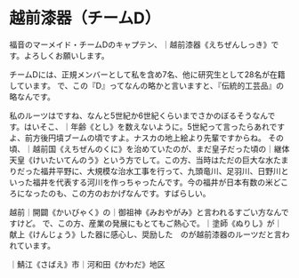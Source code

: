 # 越前漆器（チームD）

福音のマーメイド・チームDのキャプテン、｜越前漆器《えちぜんしっき》です。よろしくお願いします。

チームDには、正規メンバーとして私を含め7名、他に研究生として28名が在籍しています。
で、この『D』ってなんの略かと言いますと、『伝統的工芸品』の略なんです。

私のルーツはですね、なんと5世紀か6世紀くらいまでさかのぼるそうなんです。はいそこ、｜年齢《とし》を数えないように。5世紀って言ったらあれですよ、前方後円墳ブームの頃ですよ。ナスカの地上絵より先輩ですからね。
その頃、｜越前国《えちぜんのくに》を治めていたのが、まだ皇子だった頃の｜継体天皇《けいたいてんのう》という方でして。この方、当時はただの巨大な水たまりだった福井平野に、大規模な治水工事を行って、九頭竜川、足羽川、日野川といった福井を代表する河川を作っちゃったんです。今の福井が日本有数の米どころになったのも、この方のおかげなんです。すばらしい。

越前｜開闢《かいびゃく》の｜御祖神《みおやがみ》と言われるすごい方なんですけど。
で、この方、産業の発展にもとてもご熱心で。｜塗師《ぬりし》が｜献上《けんじょう》した器に感心し、奨励した　のが越前漆器のルーツだと言われています。


｜鯖江《さばえ》市｜河和田《かわだ》地区
<!--stackedit_data:
eyJoaXN0b3J5IjpbMTYzMzM5NjcyOSwtNDE3MjQ3NTY0LC03ND
UwMzI2NDcsLTE5OTEyODQ5NDAsLTE3ODQ4NDcwMTcsMTAyNzEw
MDI1OCwtMTQyMjM4MzE3LC00Mzc0NjY3MzAsLTQ2Mjc1ODc2OC
w4MjQwMDQzNzIsLTE2MDU3MDk3NjBdfQ==
-->
